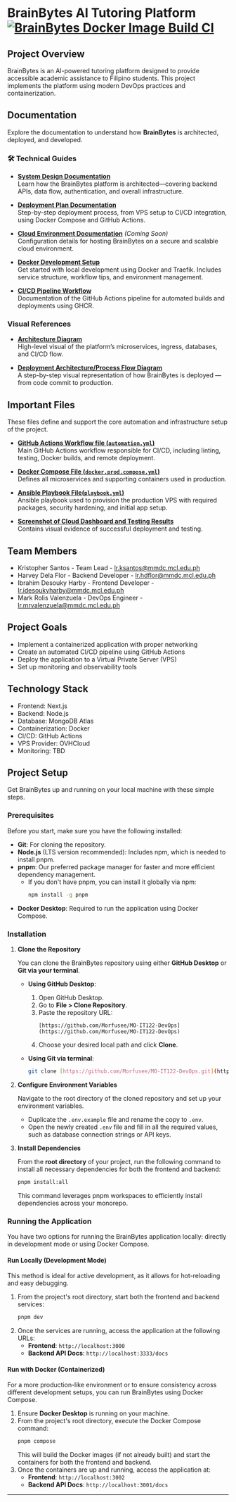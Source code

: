 # BrainBytes AI Tutoring Platform [![BrainBytes Docker Image Build CI](https://github.com/Morfusee/MO-IT122-DevOps/actions/workflows/automation.yml/badge.svg)](https://github.com/Morfusee/MO-IT122-DevOps/actions/workflows/automation.yml)

## Project Overview

BrainBytes is an AI-powered tutoring platform designed to provide accessible academic assistance to Filipino students. This project implements the platform using modern DevOps practices and containerization.

## Documentation

Explore the documentation to understand how **BrainBytes** is architected, deployed, and developed.

### 🛠️ Technical Guides
- **[System Design Documentation](docs/system-design-documentation.md)**  
  Learn how the BrainBytes platform is architected—covering backend APIs, data flow, authentication, and overall infrastructure.

- **[Deployment Plan Documentation](docs/deployment-plan-documentation.md)**  
  Step-by-step deployment process, from VPS setup to CI/CD integration, using Docker Compose and GitHub Actions.

- **[Cloud Environment Documentation](docs/cloud-env-documentation.md)** _(Coming Soon)_  
  Configuration details for hosting BrainBytes on a secure and scalable cloud environment.

- **[Docker Development Setup](docs/docker-dev-setup.md)**  
  Get started with local development using Docker and Traefik. Includes service structure, workflow tips, and environment management.

- **[CI/CD Pipeline Workflow](docs/workflow-documentation.md)**  
  Documentation of the GitHub Actions pipeline for automated builds and deployments using GHCR.

### Visual References
- **[Architecture Diagram](docs/images/architecture.png)**  
  High-level visual of the platform’s microservices, ingress, databases, and CI/CD flow.

- **[Deployment Architecture/Process Flow Diagram](docs/images/deployment-process-flow.png)**  
   A step-by-step visual representation of how BrainBytes is deployed — from code commit to production.

## Important Files

These files define and support the core automation and infrastructure setup of the project.

- **[GitHub Actions Workflow file (`automation.yml`)](.github/workflows/automation.yml)**  
  Main GitHub Actions workflow responsible for CI/CD, including linting, testing, Docker builds, and remote deployment.

- **[Docker Compose File (`docker.prod.compose.yml`)](docker/compose.prod.yml)**  
  Defines all microservices and supporting containers used in production.

- **[Ansible Playbook File(`playbook.yml`)](ansible/playbooks/playbook.yml)**  
  Ansible playbook used to provision the production VPS with required packages, security hardening, and initial app setup.

- **[Screenshot of Cloud Dashboard and Testing Results](https://docs.google.com/document/d/1gfU2dtmo8PnKXEZZlr5iMl9UzHSvCOctWRax_l4ybCU/edit?usp=sharing)**  
  Contains visual evidence of successful deployment and testing.


## Team Members

- Kristopher Santos - Team Lead - lr.ksantos@mmdc.mcl.edu.ph
- Harvey Dela Flor - Backend Developer - lr.hdflor@mmdc.mcl.edu.ph
- Ibrahim Desouky Harby - Frontend Developer - lr.idesoukyharby@mmdc.mcl.edu.ph
- Mark Rolis Valenzuela - DevOps Engineer - lr.mrvalenzuela@mmdc.mcl.edu.ph

## Project Goals

- Implement a containerized application with proper networking
- Create an automated CI/CD pipeline using GitHub Actions
- Deploy the application to a Virtual Private Server (VPS)
- Set up monitoring and observability tools

## Technology Stack

- Frontend: Next.js
- Backend: Node.js
- Database: MongoDB Atlas
- Containerization: Docker
- CI/CD: GitHub Actions
- VPS Provider: OVHCloud
- Monitoring: TBD

## Project Setup

Get BrainBytes up and running on your local machine with these simple steps.

### Prerequisites

Before you start, make sure you have the following installed:

* **Git**: For cloning the repository.
* **Node.js** (LTS version recommended): Includes npm, which is needed to install pnpm.
* **pnpm**: Our preferred package manager for faster and more efficient dependency management.
    * If you don't have pnpm, you can install it globally via npm:
        ```bash
        npm install -g pnpm
        ```
* **Docker Desktop**: Required to run the application using Docker Compose.

### Installation

1.  **Clone the Repository**

    You can clone the BrainBytes repository using either **GitHub Desktop** or **Git via your terminal**.

    * **Using GitHub Desktop**:
        1.  Open GitHub Desktop.
        2.  Go to **File > Clone Repository**.
        3.  Paste the repository URL:
            ```
            [https://github.com/Morfusee/MO-IT122-DevOps](https://github.com/Morfusee/MO-IT122-DevOps)
            ```
        4.  Choose your desired local path and click **Clone**.

    * **Using Git via terminal**:
        ```bash
        git clone [https://github.com/Morfusee/MO-IT122-DevOps.git](https://github.com/Morfusee/MO-IT122-DevOps.git)
        ```

2.  **Configure Environment Variables**

    Navigate to the root directory of the cloned repository and set up your environment variables.

    * Duplicate the `.env.example` file and rename the copy to `.env`.
    * Open the newly created `.env` file and fill in all the required values, such as database connection strings or API keys.

3.  **Install Dependencies**

    From the **root directory** of your project, run the following command to install all necessary dependencies for both the frontend and backend:

    ```bash
    pnpm install:all
    ```
    This command leverages pnpm workspaces to efficiently install dependencies across your monorepo.

### Running the Application

You have two options for running the BrainBytes application locally: directly in development mode or using Docker Compose.

#### Run Locally (Development Mode)

This method is ideal for active development, as it allows for hot-reloading and easy debugging.

1.  From the project's root directory, start both the frontend and backend services:
    ```bash
    pnpm dev
    ```
2.  Once the services are running, access the application at the following URLs:
    * **Frontend**: `http://localhost:3000`
    * **Backend API Docs**: `http://localhost:3333/docs`

#### Run with Docker (Containerized)

For a more production-like environment or to ensure consistency across different development setups, you can run BrainBytes using Docker Compose.

1.  Ensure **Docker Desktop** is running on your machine.
2.  From the project's root directory, execute the Docker Compose command:
    ```bash
    pnpm compose
    ```
    This will build the Docker images (if not already built) and start the containers for both the frontend and backend.
3.  Once the containers are up and running, access the application at:
    * **Frontend**: `http://localhost:3002`
    * **Backend API Docs**: `http://localhost:3001/docs`

---